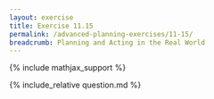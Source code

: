 ```yaml
---
layout: exercise
title: Exercise 11.15
permalink: /advanced-planning-exercises/11-15/
breadcrumb: Planning and Acting in the Real World
---
```


{% include mathjax_support %}

<div><i class="arrow-up loader" data-chapter="advanced-planning-exercises" data-exercise="ex_15" data-rating="0"></i></div>
{% include_relative question.md %}
